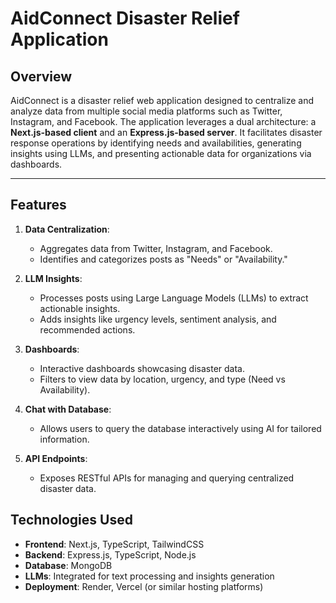 # AidConnect Disaster Relief Application

## Overview

AidConnect is a disaster relief web application designed to centralize and analyze data from multiple social media platforms such as Twitter, Instagram, and Facebook. The application leverages a dual architecture: a **Next.js-based client** and an **Express.js-based server**. It facilitates disaster response operations by identifying needs and availabilities, generating insights using LLMs, and presenting actionable data for organizations via dashboards.


---

## Features

1. **Data Centralization**:
   - Aggregates data from Twitter, Instagram, and Facebook.
   - Identifies and categorizes posts as "Needs" or "Availability."

2. **LLM Insights**:
   - Processes posts using Large Language Models (LLMs) to extract actionable insights.
   - Adds insights like urgency levels, sentiment analysis, and recommended actions.

3. **Dashboards**:
   - Interactive dashboards showcasing disaster data.
   - Filters to view data by location, urgency, and type (Need vs Availability).

4. **Chat with Database**:
   - Allows users to query the database interactively using AI for tailored information.

5. **API Endpoints**:
   - Exposes RESTful APIs for managing and querying centralized disaster data.


## Technologies Used

- **Frontend**: Next.js, TypeScript, TailwindCSS
- **Backend**: Express.js, TypeScript, Node.js
- **Database**: MongoDB
- **LLMs**: Integrated for text processing and insights generation
- **Deployment**: Render, Vercel (or similar hosting platforms)




